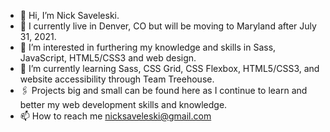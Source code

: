 - 👋 Hi, I’m Nick Saveleski.
- 📍 I currently live in Denver, CO but will be moving to Maryland after July 31, 2021.
- 👀 I’m interested in furthering my knowledge and skills in Sass, JavaScript, HTML5/CSS3 and web design. 
- 🌱 I’m currently learning Sass, CSS Grid, CSS Flexbox, HTML5/CSS3, and website accessibility through Team Treehouse.
- 🖇 Projects big and small can be found here as I continue to learn and better my web development skills and knowledge.
- 📫 How to reach me nicksaveleski@gmail.com
